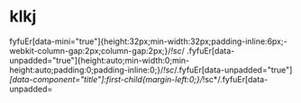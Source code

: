 # klkj
fyfuEr[data-mini="true"]{height:32px;min-width:32px;padding-inline:6px;-webkit-column-gap:2px;column-gap:2px;}/*!sc*/ .fyfuEr[data-unpadded="true"]{height:auto;min-width:0;min-height:auto;padding:0;padding-inline:0;}/*!sc*/.fyfuEr[data-unpadded="true"] *[data-component="title"]:first-child{margin-left:0;}/*!sc*/.fyfuEr[data-unpadded=
